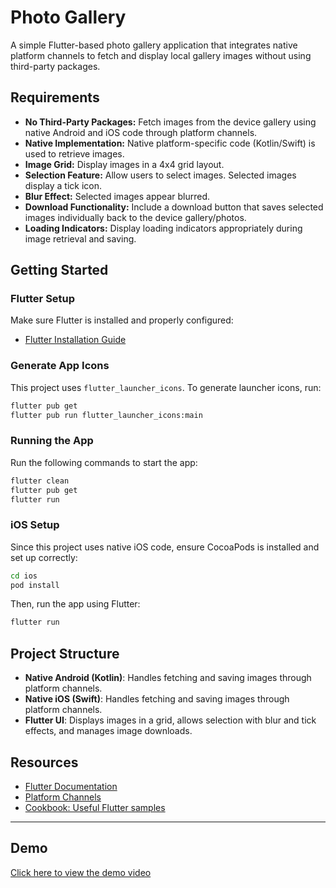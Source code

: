 # Photo Gallery

A simple Flutter-based photo gallery application that integrates native platform channels to fetch and display local gallery images without using third-party packages.

## Requirements

- **No Third-Party Packages:** Fetch images from the device gallery using native Android and iOS code through platform channels.
- **Native Implementation:** Native platform-specific code (Kotlin/Swift) is used to retrieve images.
- **Image Grid:** Display images in a 4x4 grid layout.
- **Selection Feature:** Allow users to select images. Selected images display a tick icon.
- **Blur Effect:** Selected images appear blurred.
- **Download Functionality:** Include a download button that saves selected images individually back to the device gallery/photos.
- **Loading Indicators:** Display loading indicators appropriately during image retrieval and saving.

## Getting Started

### Flutter Setup

Make sure Flutter is installed and properly configured:

- [Flutter Installation Guide](https://docs.flutter.dev/get-started/install)

### Generate App Icons

This project uses `flutter_launcher_icons`. To generate launcher icons, run:

```bash
flutter pub get
flutter pub run flutter_launcher_icons:main
```

### Running the App

Run the following commands to start the app:

```bash
flutter clean
flutter pub get
flutter run
```

### iOS Setup

Since this project uses native iOS code, ensure CocoaPods is installed and set up correctly:

```bash
cd ios
pod install
```

Then, run the app using Flutter:

```bash
flutter run
```

## Project Structure

- **Native Android (Kotlin)**: Handles fetching and saving images through platform channels.
- **Native iOS (Swift)**: Handles fetching and saving images through platform channels.
- **Flutter UI**: Displays images in a grid, allows selection with blur and tick effects, and manages image downloads.

## Resources

- [Flutter Documentation](https://docs.flutter.dev/)
- [Platform Channels](https://docs.flutter.dev/platform-integration/platform-channels)
- [Cookbook: Useful Flutter samples](https://docs.flutter.dev/cookbook)

---

## Demo

[Click here to view the demo video](demo/demo.mp4)
